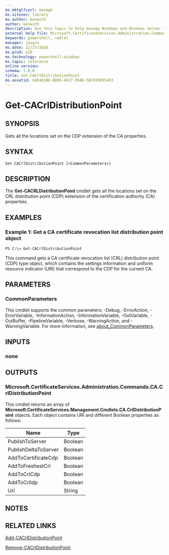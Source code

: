 ```yaml
---
ms.mktglfcycl: manage
ms.sitesec: library
ms.author: kenwith
author: kenwith
description: Use this topic to help manage Windows and Windows Server technologies with Windows PowerShell.
external help file: Microsoft.CertificateServices.Administration.Commands.dll-Help.xml
keywords: powershell, cmdlet
manager: jasgro
ms.date: 12/27/2016
ms.prod: w10
ms.technology: powershell-windows
ms.topic: reference
online version: 
schema: 2.0.0
title: Get-CACrlDistributionPoint
ms.assetid: 64E481BE-BDD5-4E27-95AD-5DC930E55453
---
```


# Get-CACrlDistributionPoint

## SYNOPSIS
Gets all the locations set on the CDP extension of the CA properties.

## SYNTAX

```
Get-CACrlDistributionPoint [<CommonParameters>]
```

## DESCRIPTION
The **Get-CACRLDistributionPoint** cmdlet gets all the locations set on the CRL distribution point (CDP) extension of the certification authority (CA) properties.

## EXAMPLES

### Example 1: Get a CA certificate revocation list distribution point object
```
PS C:\> Get-CACrlDistributionPoint
```

This command gets a CA certificate revocation list (CRL) distribution point (CDP) type object, which contains the settings information and uniform resource indicator (URI) that correspond to the CDP for the current CA.

## PARAMETERS

### CommonParameters
This cmdlet supports the common parameters: -Debug, -ErrorAction, -ErrorVariable, -InformationAction, -InformationVariable, -OutVariable, -OutBuffer, -PipelineVariable, -Verbose, -WarningAction, and -WarningVariable. For more information, see [about_CommonParameters](http://go.microsoft.com/fwlink/?LinkID=113216).

## INPUTS

### none

## OUTPUTS

### Microsoft.CertificateServices.Administration.Commands.CA.CrlDistributionPoint
This cmdlet returns an array of **Microsoft.CertificateServices.Management.Cmdlets.CA.CrlDistributionPoint** objects.
Each object contains URI and different Boolean properties as follows:

Name | Type
-----|------
PublishToServer | Boolean
PublishDeltaToServer | Boolean
AddToCertificateCdp | Boolean
AddToFreshestCrl | Boolean
AddToCrlCdp | Boolean
AddToCrlIdp | Boolean
Uri | String

## NOTES

## RELATED LINKS

[Add-CACrlDistributionPoint](./Add-CACrlDistributionPoint.md)

[Remove-CACrlDistributionPoint](./Remove-CACrlDistributionPoint.md)

